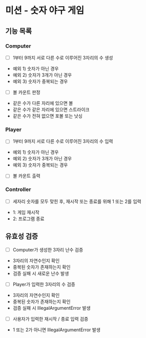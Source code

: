 # 미션 - 숫자 야구 게임

## 기능 목록

### Computer

-[ ] 1부터 9까지 서로 다른 수로 이루어진 3자리의 수 생성
- 예외 1) 숫자가 아닌 경우
- 예외 2) 숫자가 3개가 아닌 경우
- 예외 3) 숫자가 중복되는 경우


-[ ] 볼 카운트 판정
- 같은 수가 다른 자리에 있으면 볼
- 같은 수가 같은 자리에 있으면 스트라이크
- 같은 수가 전혀 없으면 포볼 또는 낫싱

### Player

-[ ] 1부터 9까지 서로 다른 수로 이루어진 3자리의 수 입력
- 예외 1) 숫자가 아닌 경우
- 예외 2) 숫자가 3개가 아닌 경우
- 예외 3) 숫자가 중복되는 경우
-[ ] 볼 카운트 출력

### Controller

-[ ] 세자리 숫자를 모두 맞힌 후, 재시작 또는 종료를 위해 1 또는 2를 입력
- 1: 게임 재시작
- 2: 프로그램 종료

## 유효성 검증

-[ ] Computer가 생성한 3자리 난수 검증
- 3자리의 자연수인지 확인
- 중복된 숫자가 존재하는지 확인
- 검증 실패 시 새로운 난수 발생


-[ ] Player가 입력한 3자리의 수 검증
- 3자리의 자연수인지 확인
- 중복된 숫자가 존재하는지 확인
- 검증 실패 시 IllegalArgumentError 발생


-[ ] 사용자가 입력한 재시작 / 종료 입력 검증
- 1 또는 2가 아니면 IllegalArgumentError 발생